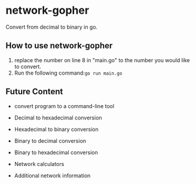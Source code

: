 # network-gopher
Convert from decimal to binary in go.

## How to use network-gopher

1. replace the number on line 8 in "main.go" to the number you would like to convert.
2. Run the following command:```go run main.go```

## Future Content
- convert program to a command-line tool

- Decimal to hexadecimal conversion
- Hexadecimal to binary conversion
- Binary to decimal conversion
- Binary to hexadecimal conversion

- Network calculators
- Additional network information